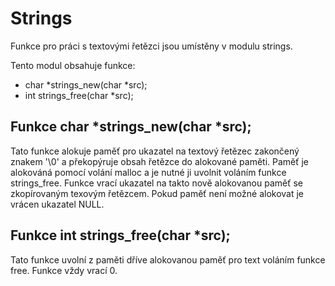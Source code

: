 # Strings
Funkce pro práci s textovými řetězci jsou umístěny v modulu strings.

Tento modul obsahuje funkce:
* char *strings_new(char *src);
* int strings_free(char *src);

## Funkce char *strings_new(char *src);
Tato funkce alokuje paměť pro ukazatel na textový řetězec zakončený znakem '\0' a překopýruje obsah řetězce do alokované paměti.
Paměť je alokováná pomocí volání malloc a je nutné ji uvolnit voláním funkce strings_free. Funkce vrací ukazatel na takto nově alokovanou paměť se zkopírovaným texovým řetězcem.
Pokud paměť není možné alokovat je vrácen ukazatel NULL.

## Funkce int strings_free(char *src);
Tato funkce uvolní z paměti dříve alokovanou paměť pro text voláním funkce free.
Funkce vždy vrací 0.
